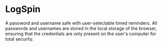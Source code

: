 # LogSpin
A password and username safe with user-selectable timed reminders. All passwords and usernames are stored in the local storage of the browser, ensuring that the credentials are only present on the user's computer for total security.
